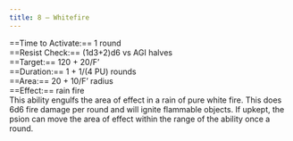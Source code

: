 ```yaml
---
title: 8 – Whitefire
---
```

==Time to Activate:== 1 round  
==Resist Check:== (1d3+2)d6 vs AGI halves  
==Target:== 120 + 20/F’  
==Duration:== 1 + 1/(4 PU) rounds  
==Area:== 20 + 10/F’ radius  
==Effect:== rain fire  
This ability engulfs the area of effect in a rain of pure white fire. This does 6d6 fire damage per round and will ignite flammable objects. If upkept, the psion can move the area of effect within the range of the ability once a round.  
